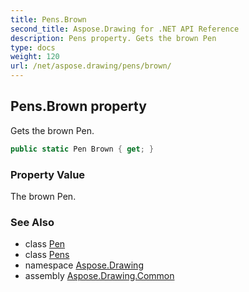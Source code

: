 ```yaml
---
title: Pens.Brown
second_title: Aspose.Drawing for .NET API Reference
description: Pens property. Gets the brown Pen
type: docs
weight: 120
url: /net/aspose.drawing/pens/brown/
---
```

## Pens.Brown property

Gets the brown Pen.

```csharp
public static Pen Brown { get; }
```

### Property Value

The brown Pen.

### See Also

* class [Pen](../../pen/)
* class [Pens](../)
* namespace [Aspose.Drawing](../../pens/)
* assembly [Aspose.Drawing.Common](../../../)



